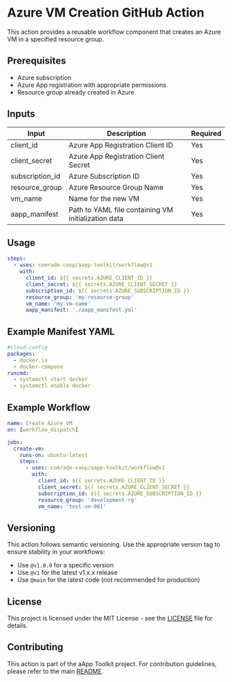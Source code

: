 # Azure VM Creation GitHub Action

This action provides a reusable workflow component that creates an Azure VM in a specified resource group.

## Prerequisites

- Azure subscription
- Azure App registration with appropriate permissions
- Resource group already created in Azure

## Inputs

| Input | Description | Required |
|-------|-------------|----------|
| client_id | Azure App Registration Client ID | Yes |
| client_secret | Azure App Registration Client Secret | Yes |
| subscription_id | Azure Subscription ID | Yes |
| resource_group | Azure Resource Group Name | Yes |
| vm_name | Name for the new VM | Yes |
| aapp_manifest | Path to YAML file containing VM initialization data | Yes |

## Usage

```yaml
steps:
  - uses: comrade-coop/aapp-toolkit/workflow@v1
    with:
      client_id: ${{ secrets.AZURE_CLIENT_ID }}
      client_secret: ${{ secrets.AZURE_CLIENT_SECRET }}
      subscription_id: ${{ secrets.AZURE_SUBSCRIPTION_ID }}
      resource_group: 'my-resource-group'
      vm_name: 'my-vm-name'
      aapp_manifest: './aapp_manifest.yml'
```

## Example Manifest YAML
```yaml
#cloud-config
packages:
  - docker.io
  - docker-compose
runcmd:
  - systemctl start docker
  - systemctl enable docker
```

## Example Workflow

```yaml
name: Create Azure VM
on: [workflow_dispatch]

jobs:
  create-vm:
    runs-on: ubuntu-latest
    steps:
      - uses: comrade-coop/aapp-toolkit/workflow@v1
        with:
          client_id: ${{ secrets.AZURE_CLIENT_ID }}
          client_secret: ${{ secrets.AZURE_CLIENT_SECRET }}
          subscription_id: ${{ secrets.AZURE_SUBSCRIPTION_ID }}
          resource_group: 'development-rg'
          vm_name: 'test-vm-001'
```

## Versioning

This action follows semantic versioning. Use the appropriate version tag to ensure stability in your workflows:

- Use `@v1.0.0` for a specific version
- Use `@v1` for the latest v1.x.x release
- Use `@main` for the latest code (not recommended for production)

## License

This project is licensed under the MIT License - see the [LICENSE](../LICENSE) file for details.

## Contributing

This action is part of the aApp Toolkit project. For contribution guidelines, please refer to the main [README](../README.md#🤝-contributing).
